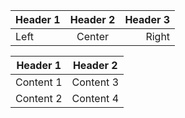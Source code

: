 | Header 1 | Header 2 | Header 3 |
| :-------- | :--------: | --------: |
| Left | Center | Right |


Header 1 | Header 2
--------- | ---------
Content 1 | Content 3
Content 2 | Content 4
